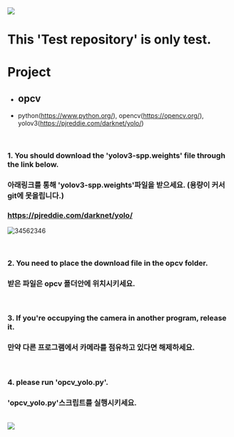 <img src="https://capsule-render.vercel.app/api?type=waving&color=8E24AA&height=150&section=header" />

# This 'Test repository' is only test.

# Project
- ## opcv
- python(https://www.python.org/), opencv(https://opencv.org/), yolov3(https://pjreddie.com/darknet/yolo/)
<br/>

### 1. You should download the 'yolov3-spp.weights' file through the link below. 
###    아래링크를 통해 'yolov3-spp.weights'파일을 받으세요. (용량이 커서 git에 못올립니다.)
### https://pjreddie.com/darknet/yolo/
![34562346](https://github.com/kangminjun2024/Test_repository/assets/162010036/f27d3d98-6541-4f7f-91f5-657f8c409e64)  

<br/>

### 2. You need to place the download file in the opcv folder.
###    받은 파일은 opcv 폴더안에 위치시키세요.  
<br/>

### 3. If you're occupying the camera in another program, release it.
###    만약 다른 프로그램에서 카메라를 점유하고 있다면 해제하세요.  
<br/>

### 4. please run 'opcv_yolo.py'.
###    'opcv_yolo.py'스크립트를 실행시키세요.  
<br/>

<img src="https://capsule-render.vercel.app/api?type=waving&color=8E24AA&height=150&section=footer" />
